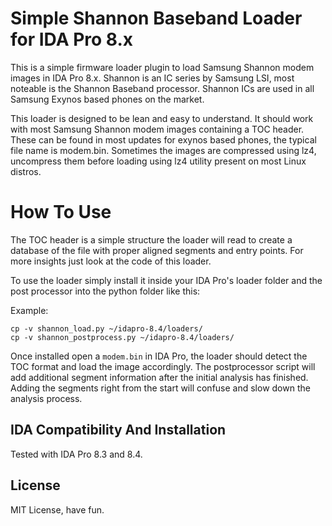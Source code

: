 # Simple Shannon Baseband Loader for IDA Pro 8.x

This is a simple firmware loader plugin to load Samsung Shannon modem images in IDA Pro 8.x. Shannon is an IC series by Samsung LSI, most noteable is the Shannon Baseband processor. Shannon ICs are used in all Samsung Exynos based phones on the market.

This loader is designed to be lean and easy to understand. It should work with most Samsung Shannon modem images containing a TOC header. These can be found in most updates for exynos based phones, the typical file name is modem.bin. Sometimes the images are compressed using lz4, uncompress them before loading using lz4 utility present on most Linux distros. 

# How To Use

The TOC header is a simple structure the loader will read to create a database of the file with proper aligned segments and entry points. For more insights just look at the code of this loader. 

To use the loader simply install it inside your IDA Pro's loader folder and the post processor into the python folder like this:

Example:
```
cp -v shannon_load.py ~/idapro-8.4/loaders/
cp -v shannon_postprocess.py ~/idapro-8.4/loaders/
```

Once installed open a `modem.bin` in IDA Pro, the loader should detect the TOC format and load the image accordingly. The postprocessor script will add additional segment information after the initial analysis has finished. Adding the segments right from the start will confuse and slow down the analysis process.

## IDA Compatibility And Installation

Tested with IDA Pro 8.3 and 8.4.

## License

MIT License, have fun.